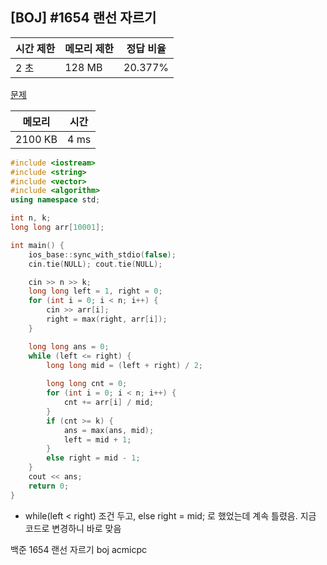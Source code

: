 ## [BOJ] #1654 랜선 자르기

| 시간 제한 | 메모리 제한 | 정답 비율 |
| --------- | ----------- | --------- |
| 2 초      | 128 MB      | 20.377%   |

[문제](https://www.acmicpc.net/problem/1654)



| 메모리  | 시간 |
| ------- | ---- |
| 2100 KB | 4 ms |

```c++
#include <iostream>
#include <string>
#include <vector>
#include <algorithm>
using namespace std;

int n, k;
long long arr[10001];

int main() {
	ios_base::sync_with_stdio(false);
	cin.tie(NULL); cout.tie(NULL);

	cin >> n >> k;
	long long left = 1, right = 0;
	for (int i = 0; i < n; i++) {
		cin >> arr[i];
		right = max(right, arr[i]);
	}

	long long ans = 0;
	while (left <= right) {
		long long mid = (left + right) / 2;
		
		long long cnt = 0;
		for (int i = 0; i < n; i++) {
			cnt += arr[i] / mid;
		}
		if (cnt >= k) {
			ans = max(ans, mid);
			left = mid + 1;
		}
		else right = mid - 1;
	}
	cout << ans;
	return 0;
}
```

- while(left < right) 조건 두고, else right = mid; 로 했었는데 계속 틀렸음. 지금 코드로 변경하니 바로 맞음



백준 1654 랜선 자르기 boj acmicpc

